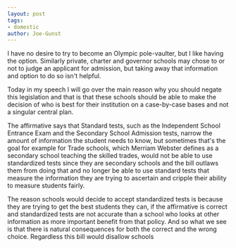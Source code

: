 ```yaml
---
layout: post
tags: 
- domestic
author: Joe-Gunst
---
```

I have no desire to try to become an Olympic pole-vaulter, but I like having the option. Similarly private, charter and governor schools may chose to or not to judge an applicant for admission, but taking away that information and option to do so isn't helpful.

Today in my speech I will go over the main reason why you should negate this legislation and that is that these schools should be able to make the decision of who is best for their institution on a case-by-case bases and not a singular central plan.

The affirmative says that Standard tests, such as the Independent School Entrance Exam and the Secondary School Admission tests, narrow the amount of information the student needs to know, but sometimes that's the goal for example for Trade schools, which Merriam Webster defines as a secondary school teaching the skilled trades, would not be able to use standardized tests since they are secondary schools and the bill outlaws them from doing that and no longer be able to use standard tests that measure the information they are trying to ascertain and cripple their ability to measure students fairly.

The reason schools would decide to accept standardized tests is because they are trying to get the best students they can, if the affirmative is correct and standardized tests are not accurate than a school who looks at other information as more important benefit from that policy. And so what we see is that there is natural consequences for both the correct and the wrong choice. Regardless this bill would disallow schools
